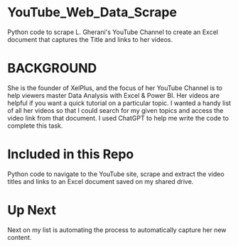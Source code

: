 # YouTube_Web_Data_Scrape
Python code to scrape L. Gherani's YouTube Channel to create an Excel document that captures the Title and links to her videos.

# BACKGROUND
She is the founder of XelPlus, and the focus of her YouTube Channel is to help viewers master Data Analysis with Excel & Power BI. Her videos are helpful if you want a quick tutorial on a particular topic.  I wanted a handy list of all her videos so that I could search for my given topics and access the video link from that document. I used ChatGPT to help me write the code to complete this task. 

# Included in this Repo
Python code to navigate to the YouTube site, scrape and extract the video titles and links to an Excel document saved on my shared drive. 

# Up Next
Next on my list is automating the process to automatically capture her new content. 
